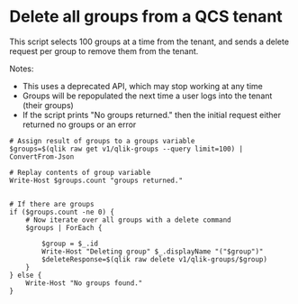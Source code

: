 # Delete all groups from a QCS tenant

This script selects 100 groups at a time from the tenant, and sends a delete request per group to remove them from the tenant. 

Notes:
* This uses a deprecated API, which may stop working at any time
* Groups will be repopulated the next time a user logs into the tenant (their groups)
* If the script prints "No groups returned." then the initial request either returned no groups or an error

```
# Assign result of groups to a groups variable
$groups=$(qlik raw get v1/qlik-groups --query limit=100) | ConvertFrom-Json

# Replay contents of group variable
Write-Host $groups.count "groups returned."


# If there are groups
if ($groups.count -ne 0) {
    # Now iterate over all groups with a delete command
    $groups | ForEach {

        $group = $_.id
        Write-Host "Deleting group" $_.displayName "("$group")"
        $deleteResponse=$(qlik raw delete v1/qlik-groups/$group)
    }
} else {
    Write-Host "No groups found."
}

```
